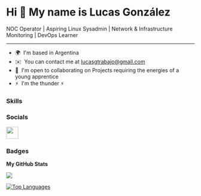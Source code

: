 Hi 👋 My name is Lucas González
===============================

NOC Operator | Aspiring Linux Sysadmin | Network & Infrastructure Monitoring | DevOps Learner

--------------------------


* 🌍  I'm based in Argentina
* ✉️  You can contact me at [lucasgtrabajo@gmail.com](mailto:lucasgtrabajo@gmail.com)
* 🤝  I'm open to collaborating on Projects requiring the energies of a young apprentice
* ⚡  I'm the thunder ⚡️

### Skills


### Socials

<p align="left"><a href="https://www.linkedin.com/in/lucas-gonzalez-84a3461b5" target="_blank" rel="noreferrer"><img src="https://raw.githubusercontent.com/danielcranney/readme-generator/main/public/icons/socials/linkedin.svg" width="32" height="32" /></a></p>

### Badges

<b>My GitHub Stats</b>

<a href="http://www.github.com/albaradolucas"><img src="https://github-readme-streak-stats.herokuapp.com/?user=albaradolucas&stroke=ffffff&background=1c1917&ring=0891b2&fire=0891b2&currStreakNum=ffffff&currStreakLabel=0891b2&sideNums=ffffff&sideLabels=ffffff&dates=ffffff&hide_border=true" /></a>

<a href="https://github.com/albaradolucas" align="left"><img src="https://github-readme-stats.vercel.app/api/top-langs/?username=albaradolucas&langs_count=10&title_color=0891b2&text_color=ffffff&icon_color=0891b2&bg_color=1c1917&hide_border=true&locale=en&custom_title=Top%20%Languages" alt="Top Languages" /></a>
